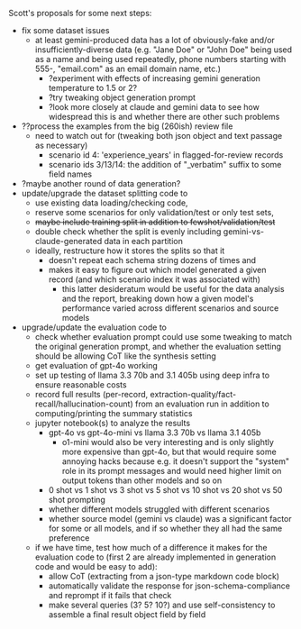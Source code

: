 Scott's proposals for some next steps:

- fix some dataset issues
    - at least gemini-produced data has a lot of obviously-fake and/or insufficiently-diverse data (e.g. "Jane Doe" or "John Doe" being used as a name and being used repeatedly, phone numbers starting with 555-, "email.com" as an email domain name, etc.)
        - ?experiment with effects of increasing gemini generation temperature to 1.5 or 2?
        - ?try tweaking object generation prompt
        - ?look more closely at claude and gemini data to see how widespread this is and whether there are other such problems
- ??process the examples from the big (260ish) review file
    - need to watch out for (tweaking both json object and text passage as necessary)
        - scenario id 4: 'experience_years' in flagged-for-review records
        - scenario ids 3/13/14: the addition of "_verbatim" suffix to some field names
- ?maybe another round of data generation?
- update/upgrade the dataset splitting code to
    - use existing data loading/checking code,
    - reserve some scenarios for only validation/test or only test sets,
    - ~~maybe include training split in addition to fewshot/validation/test~~
    - double check whether the split is evenly including gemini-vs-claude-generated data in each partition
    - ideally, restructure how it stores the splits so that it
        - doesn't repeat each schema string dozens of times and
        - makes it easy to figure out which model generated a given record (and which scenario index it was associated with)
            - this latter desideratum would be useful for the data analysis and the report, breaking down how a given model's performance varied across different scenarios and source models
- upgrade/update the evaluation code to
    - check whether evaluation prompt could use some tweaking to match the original generation prompt, and whether the evaluation setting should be allowing CoT like the synthesis setting
    - get evaluation of gpt-4o working
    - set up testing of llama 3.3 70b and 3.1 405b using deep infra to ensure reasonable costs
    - record full results (per-record, extraction-quality/fact-recall/hallucination-count) from an evaluation run in addition to computing/printing the summary statistics
    - jupyter notebook(s) to analyze the results
        - gpt-4o vs gpt-4o-mini vs llama 3.3 70b vs llama 3.1 405b
          - o1-mini would also be very interesting and is only slightly more expensive than gpt-4o, but that would require some annoying hacks because e.g. it doesn't support the "system" role in its prompt messages and would need higher limit on output tokens than other models and so on
        - 0 shot vs 1 shot vs 3 shot vs 5 shot vs 10 shot vs 20 shot vs 50 shot prompting
        - whether different models struggled with different scenarios
        - whether source model (gemini vs claude) was a significant factor for some or all models, and if so whether they all had the same preference
    - if we have time, test how much of a difference it makes for the evaluation code to (first 2 are already implemented in generation code and would be easy to add):
        - allow CoT (extracting from a json-type markdown code block)
        - automatically validate the response for json-schema-compliance and reprompt if it fails that check
        - make several queries (3? 5? 10?) and use self-consistency to assemble a final result object field by field
